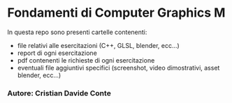 # Fondamenti di Computer Graphics M
In questa repo sono presenti cartelle contenenti: 
- file relativi alle esercitazioni (C++, GLSL, blender, ecc...)
- report di ogni esercitazione
- pdf contenenti le richieste di ogni esercitazione
- eventuali file aggiuntivi specifici (screenshot, video dimostrativi, asset blender, ecc...) <br/>

### Autore: Cristian Davide Conte
